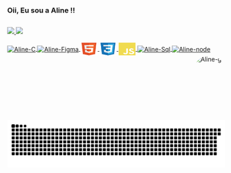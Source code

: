### Oii, Eu sou a Aline !!
##

<div>
  <a href="https://github.com/alineinoue">
  <img height="180em" src="https://github-readme-stats.vercel.app/api?username=alineinoue&show_icons=true&theme=tokyonight&include_all_commits=true&count_private=true"/>
  <img height="90em" src="https://github-readme-stats.vercel.app/api/top-langs/?username=alineinoue&layout=compact&langs_count=7&theme=tokyonight"/>
</div>
  
<div style="display: inline_block"><br>
  <img align="center" alt="Aline-C" height="30" width="40" src="https://cdn.jsdelivr.net/gh/devicons/devicon/icons/c/c-original.svg" />
  <img align="center" alt="Aline-Figma" height="30" width="40" src="https://cdn.jsdelivr.net/gh/devicons/devicon/icons/figma/figma-original.svg"/>
  <img align="center" alt="Aline-HTML" height="30" width="40" src="https://raw.githubusercontent.com/devicons/devicon/master/icons/html5/html5-original.svg">
  <img align="center" alt="Aline-CSS" height="30" width="40" src="https://raw.githubusercontent.com/devicons/devicon/master/icons/css3/css3-original.svg">
  <img align="center" alt="Aline-Js" height="30" width="40" src="https://raw.githubusercontent.com/devicons/devicon/master/icons/javascript/javascript-plain.svg">
  <img align="center" alt="Aline-Sql" height="30" width="40" src="https://cdn.jsdelivr.net/gh/devicons/devicon/icons/mysql/mysql-original.svg">
  <img align="center" alt="Aline-node" height="30" width="40" src="https://cdn.jsdelivr.net/gh/devicons/devicon/icons/nodejs/nodejs-original.svg">
  <img align="right" alt="Aline-gif" height="150" style="border-radius:50px;" src=  "https://media.giphy.com/media/03njSXxICKzw5otlxL/giphy.gif?cid=790b76119e03ac33d17d0f4adbf27d012258b6571736d5f2&rid=giphy.gif&ct=g">
</div>
  
  ##
  
  ![Snake animation](https://github.com/alineinoue/alineinoue/blob/output/github-contribution-grid-snake.svg)
